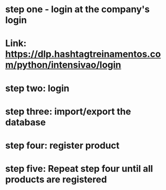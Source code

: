 # step one - login at the company's login
#  Link: https://dlp.hashtagtreinamentos.com/python/intensivao/login
# step two: login
# step three: import/export the database
# step four: register product
# step five: Repeat step four until all products are registered